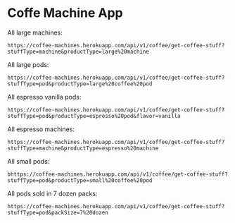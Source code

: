 # Coffe Machine App

All large machines:

    https://coffee-machines.herokuapp.com/api/v1/coffee/get-coffee-stuff?stuffType=machine&productType=large%20machine

All large pods:

    https://coffee-machines.herokuapp.com/api/v1/coffee/get-coffee-stuff?stuffType=pod&productType=large%20coffee%20pod

All espresso vanilla pods:

    https://coffee-machines.herokuapp.com/api/v1/coffee/get-coffee-stuff?stuffType=pod&productType=espresso%20pod&flavor=vanilla

All espresso machines:

    https://coffee-machines.herokuapp.com/api/v1/coffee/get-coffee-stuff?stuffType=machine&productType=espresso%20machine

All small pods:

    bhttps://coffee-machines.herokuapp.com/api/v1/coffee/get-coffee-stuff?stuffType=pod&productType=small%20coffee%20pod

All pods sold in 7 dozen packs:
    
    https://coffee-machines.herokuapp.com/api/v1/coffee/get-coffee-stuff?stuffType=pod&packSize=7%20dozen
    
